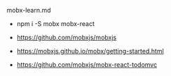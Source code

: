 mobx-learn.md

- npm i -S mobx mobx-react

- https://github.com/mobxjs/mobxjs

- https://mobxjs.github.io/mobx/getting-started.html

- https://github.com/mobxjs/mobx-react-todomvc
